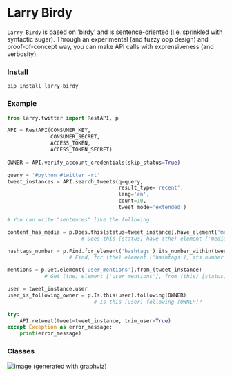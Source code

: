 # Larry Birdy

`Larry Birdy` is based on ['birdy'](https://github.com/inueni/birdy) and
is sentence-oriented (i.e. sprinkled with syntactic sugar).
Through an experimental (and fuzzy oop design) and proof-of-concept way,
you can make API calls with exprensiveness (and verbosity).

### Install
`pip install larry-birdy`

### Example
```python
from larry.twitter import RestAPI, p

API = RestAPI(CONSUMER_KEY,
              CONSUMER_SECRET,
              ACCESS_TOKEN,
              ACCESS_TOKEN_SECRET)
			  
OWNER = API.verify_account_credentials(skip_status=True)

query = '#python #twitter -rt'
tweet_instances = API.search_tweets(q=query,
                                    result_type='recent',
                                    lang='en',
                                    count=10,
                                    tweet_mode='extended')

# You can write "sentences" like the following:

content_has_media = p.Does.this(status=tweet_instance).have_element('media')
                        # Does this [status] have (the) element ['media']?

hashtags_number = p.Find.for_element('hashtags').its_number_within(tweet_instance)
                    # Find, for (the) element ['hashtags'], its number within (this) [status].

mentions = p.Get.element('user_mentions').from_(tweet_instance)
            # Get (the) element ['user_mentions'], from (this) [status].

user = tweet_instance.user
user_is_following_owner = p.Is.this(user).following(OWNER)
                            # Is this [user] following [OWNER]?

try:
    API.retweet(tweet=tweet_instance, trim_user=True)
except Exception as error_message:
    print(error_message)
```
### Classes
![image](https://user-images.githubusercontent.com/1800200/59117691-edf86480-893d-11e9-86aa-fb9db9cd3032.png)
(generated with graphviz)